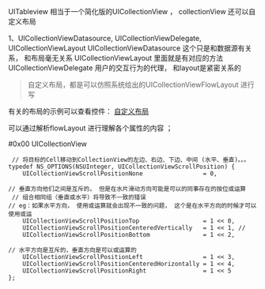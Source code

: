 
UITableview 相当于一个简化版的UICollectionView  ， collectionView 还可以自定义布局

1、UICollectionViewDatasource, UICollectionViewDelegate, UICollectionViewLayout
UICollectionViewDatasource 这个只是和数据源有关系， 和布局毫无关系
UICollectionViewLayout 里面就是有对应的方法
UICollectionViewDelegate 用户的交互行为的代理， 和layout是紧密关系的 
> 自定义布局，都是可以仿照系统给出的UICollectionViewFlowLayout 进行写

有关的布局的示例可以查看控件： 
[自定义布局](https://github.com/helinyu/component/tree/main/collectionViewLayout)

可以通过解析flowLayout 进行理解各个属性的内容 ；

#0x00 UICollectionView
```
 // 将目标的Cell移动到CollectionView的左边、右边、下边、中间 (水平、垂直)。。。
typedef NS_OPTIONS(NSUInteger, UICollectionViewScrollPosition) {
    UICollectionViewScrollPositionNone                 = 0,
    
// 垂直方向他们之间是互斥的， 但是在水片滑动方向可能是可以的同事存在的按位或运算
 // 组合相同组（垂直或水平）将导致不一致的错误 
// eg：如果水平方向， 使用或运算就会出现不一致的问题， 这个是在水平方向的时候才可以使用或运
    UICollectionViewScrollPositionTop                  = 1 << 0,
    UICollectionViewScrollPositionCenteredVertically   = 1 << 1, // 
    UICollectionViewScrollPositionBottom               = 1 << 2,
    
// 水平方向是互斥的，垂直方向是可以或运算的
    UICollectionViewScrollPositionLeft                 = 1 << 3,
    UICollectionViewScrollPositionCenteredHorizontally = 1 << 4,
    UICollectionViewScrollPositionRight                = 1 << 5
};

```

